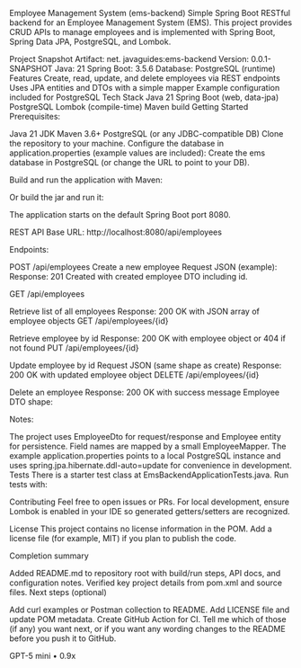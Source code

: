 Employee Management System (ems-backend)
Simple Spring Boot RESTful backend for an Employee Management System (EMS). This project provides CRUD APIs to manage employees and is implemented with Spring Boot, Spring Data JPA, PostgreSQL, and Lombok.

Project Snapshot
Artifact: net. javaguides:ems-backend
Version: 0.0.1-SNAPSHOT
Java: 21
Spring Boot: 3.5.6
Database: PostgreSQL (runtime)
Features
Create, read, update, and delete employees via REST endpoints
Uses JPA entities and DTOs with a simple mapper
Example configuration included for PostgreSQL
Tech Stack
Java 21
Spring Boot (web, data-jpa)
PostgreSQL
Lombok (compile-time)
Maven build
Getting Started
Prerequisites:

Java 21 JDK
Maven 3.6+
PostgreSQL (or any JDBC-compatible DB)
Clone the repository to your machine.
Configure the database in application.properties (example values are included):
Create the ems database in PostgreSQL (or change the URL to point to your DB).

Build and run the application with Maven:

Or build the jar and run it:

The application starts on the default Spring Boot port 8080.

REST API
Base URL: http://localhost:8080/api/employees

Endpoints:

POST /api/employees
Create a new employee
Request JSON (example):
Response: 201 Created with created employee DTO including id.

GET /api/employees

Retrieve list of all employees
Response: 200 OK with JSON array of employee objects
GET /api/employees/{id}

Retrieve employee by id
Response: 200 OK with employee object or 404 if not found
PUT /api/employees/{id}

Update employee by id
Request JSON (same shape as create)
Response: 200 OK with updated employee object
DELETE /api/employees/{id}

Delete an employee
Response: 200 OK with success message
Employee DTO shape:

Notes:

The project uses EmployeeDto for request/response and Employee entity for persistence. Field names are mapped by a small EmployeeMapper.
The example application.properties points to a local PostgreSQL instance and uses spring.jpa.hibernate.ddl-auto=update for convenience in development.
Tests
There is a starter test class at EmsBackendApplicationTests.java. Run tests with:

Contributing
Feel free to open issues or PRs. For local development, ensure Lombok is enabled in your IDE so generated getters/setters are recognized.

License
This project contains no license information in the POM. Add a license file (for example, MIT) if you plan to publish the code.

Completion summary

Added README.md to repository root with build/run steps, API docs, and configuration notes.
Verified key project details from pom.xml and source files.
Next steps (optional)

Add curl examples or Postman collection to README.
Add LICENSE file and update POM metadata.
Create GitHub Action for CI.
Tell me which of those (if any) you want next, or if you want any wording changes to the README before you push it to GitHub.

GPT-5 mini • 0.9x
